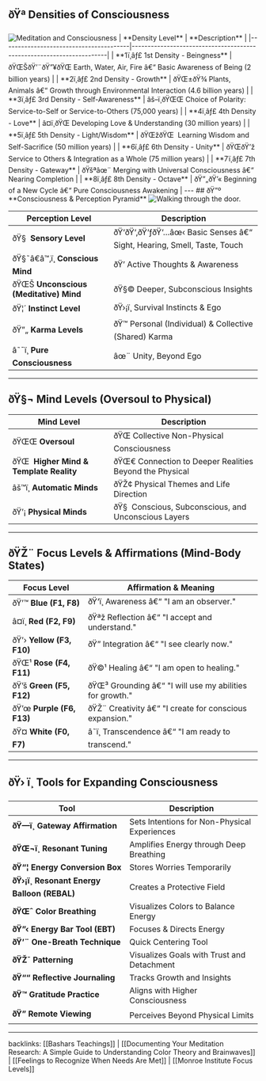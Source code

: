 ﻿## ðŸª **Densities of Consciousness**
<img src="https://cdn.pixabay.com/photo/2022/07/30/18/40/rocks-7354363_1280.jpg" alt="Meditation and Consciousness" class="image">
| **Density Level**                      | **Description**                                                      |
|----------------------------------------|----------------------------------------------------------------------|
| **1ï¸âƒ£ 1st Density - Beingness**        | ðŸŒŠðŸ’¨ðŸ”¥ðŸŒ Earth, Water, Air, Fire â€“ Basic Awareness of Being (2 billion years) |
| **2ï¸âƒ£ 2nd Density - Growth**           | ðŸŒ±ðŸ¾ Plants, Animals â€“ Growth through Environmental Interaction (4.6 billion years) |
| **3ï¸âƒ£ 3rd Density - Self-Awareness**   | âš–ï¸ðŸŒŒ Choice of Polarity: Service-to-Self or Service-to-Others (75,000 years) |
| **4ï¸âƒ£ 4th Density - Love**             | â¤ï¸ðŸŒ Developing Love & Understanding (30 million years) |
| **5ï¸âƒ£ 5th Density - Light/Wisdom**     | ðŸŒžðŸŒ  Learning Wisdom and Self-Sacrifice (50 million years) |
| **6ï¸âƒ£ 6th Density - Unity**            | ðŸŒðŸ’ž Service to Others & Integration as a Whole (75 million years) |
| **7ï¸âƒ£ 7th Density - Gateway**          | ðŸšªâœ¨ Merging with Universal Consciousness â€“ Nearing Completion |
| **8ï¸âƒ£ 8th Density - Octave**           | ðŸ”„ðŸ’« Beginning of a New Cycle â€“ Pure Consciousness Awakening |
---
## ðŸ”º **Consciousness & Perception Pyramid**
<img src="https://cdn.pixabay.com/photo/2016/10/09/03/11/human-silhouette-1725041_1280.jpg" alt="Walking through the door." class="image">

| **Perception Level**                  | **Description**                                                      |
|---------------------------------------|----------------------------------------------------------------------|
| ðŸ§  **Sensory Level**                  | ðŸ‘ðŸ‘‚ðŸ‘ƒðŸ‘…âœ‹ Basic Senses â€“ Sight, Hearing, Smell, Taste, Touch |
| ðŸ§˜â€â™‚ï¸ **Conscious Mind**              | ðŸ’­ Active Thoughts & Awareness |
| ðŸŒŠ **Unconscious (Meditative) Mind** | ðŸ§© Deeper, Subconscious Insights |
| ðŸ¦´ **Instinct Level**                 | ðŸ›¡ï¸ Survival Instincts & Ego |
| ðŸ”„ **Karma Levels**                   | ðŸ™ Personal (Individual) & Collective (Shared) Karma |
| â˜¯ï¸ **Pure Consciousness**             | âœ¨ Unity, Beyond Ego |
---
## ðŸ§¬ **Mind Levels (Oversoul to Physical)**
| **Mind Level**                        | **Description**                                                      |
|---------------------------------------|----------------------------------------------------------------------|
| ðŸŒŒ **Oversoul**                        | ðŸŒ Collective Non-Physical Consciousness |
| ðŸŒ  **Higher Mind & Template Reality**  | ðŸŒ€ Connection to Deeper Realities Beyond the Physical |
| âš™ï¸ **Automatic Minds**                 | ðŸŽ¢ Physical Themes and Life Direction |
| ðŸ’¡ **Physical Minds**                  | ðŸ§  Conscious, Subconscious, and Unconscious Layers |
---
## ðŸŽ¨ **Focus Levels & Affirmations (Mind-Body States)**
| **Focus Level**                       | **Affirmation & Meaning**                                            |
|---------------------------------------|----------------------------------------------------------------------|
| ðŸ’™ **Blue (F1, F8)**                  | ðŸ‘ï¸ Awareness â€“ "I am an observer." |
| â¤ï¸ **Red (F2, F9)**                   | ðŸªž Reflection â€“ "I accept and understand." |
| ðŸ’› **Yellow (F3, F10)**                | ðŸ” Integration â€“ "I see clearly now." |
| ðŸŒ¹ **Rose (F4, F11)**                  | ðŸ©¹ Healing â€“ "I am open to healing." |
| ðŸ’š **Green (F5, F12)**                 | ðŸŒ³ Grounding â€“ "I will use my abilities for growth." |
| ðŸ’œ **Purple (F6, F13)**                | ðŸŽ¨ Creativity â€“ "I create for conscious expansion." |
| ðŸ¤ **White (F0, F7)**                  | â˜ï¸ Transcendence â€“ "I am ready to transcend." |
---
## ðŸ› ï¸ **Tools for Expanding Consciousness**
| **Tool**                               | **Description**                                                      |
|----------------------------------------|----------------------------------------------------------------------|
| **ðŸ—ï¸ Gateway Affirmation**              | Sets Intentions for Non-Physical Experiences |
| **ðŸŒ¬ï¸ Resonant Tuning**                  | Amplifies Energy through Deep Breathing |
| **ðŸ“¦ Energy Conversion Box**            | Stores Worries Temporarily |
| **ðŸ›¡ï¸ Resonant Energy Balloon (REBAL)**  | Creates a Protective Field |
| **ðŸŒˆ Color Breathing**                  | Visualizes Colors to Balance Energy |
| **ðŸ”‹ Energy Bar Tool (EBT)**            | Focuses & Directs Energy |
| **ðŸ’¨ One-Breath Technique**             | Quick Centering Tool |
| **ðŸŽ¯ Patterning**                       | Visualizes Goals with Trust and Detachment |
| **ðŸ““ Reflective Journaling**            | Tracks Growth and Insights |
| **ðŸ™ Gratitude Practice**               | Aligns with Higher Consciousness |
| **ðŸ” Remote Viewing**                   | Perceives Beyond Physical Limits |
<hr>
backlinks: [[Bashars Teachings]] | [[Documenting Your Meditation Research: A Simple Guide to Understanding Color Theory and Brainwaves]] | [[Feelings to Recognize When Needs Are Met]] | [[Monroe Institute Focus Levels]]
